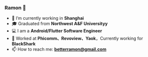 ### Ramon 👋

- 🔭 I’m currently working in **Shanghai**
- 🎓 Graduated from **Northwest A&F Universityy**
- 💻 I am a **Android/Flutter Software Engineer**
- 🧑 Worked at  **Phicomm、Revoview、Yaok**，Currently working for **BlackShark**
- 📫 How to reach me: **betterramon@gmail.com**
